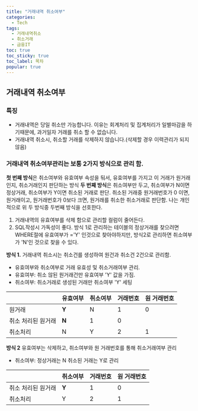 ```yaml
---
title: "거래내역 취소여부"
categories:
  - Tech
tags: 
  - 거래내역취소
  - 취소거래
  - 금융IT
toc: true
toc_sticky: true
toc_label: 목차
popular: true
---
```


## 거래내역 취소여부

### 특징

-  거래내역은 당일 취소만 가능합니다. 이유는 회계처리 및 집계처리가 일별마감을 하기때문에, 과거일자 거래를 취소 할 수 없습니다.
-  거래내역 취소시, 취소할 거래를 삭제하지 않습니다.(삭제할 경우 이력관리가 되지 않음)

### 거래내역 취소여부관리는 보통 2가지 방식으로 관리 함.

**첫 번째 방식**은 취소여부와 유효여부 속성을 둬서, 유효여부를 가지고 이 거래가 원거래인지, 취소거래인지 판단하는 방식
**두 번째 방식**은 취소여부만 두고, 취소여부가 N이면 정상거래, 취소여부가 Y이면 취소된 거래로 판단. 취소된 거래중 원거래번호가 0 이면, 원거래이고, 원거래번호가 0보다 크면, 원거래를 취소한 취소거래로 판단함.
나는 개인적으로 위 두 방식중 두번째 방식을 선호한다.

1.  거래내역의 유효여부를 삭제 함으로 관리할 컬럼이 줄어든다.
2. SQL작성시 가독성이 좋다. 방식 1로 관리하는 테이블의 정상거래를 찾으려면 WHERE절에 유효여부가 ='Y' 인것으로 찾아야하지만, 방식2로 관리하면 취소여부가 'N'인 것으로 찾을 수 있다.

**방식 1.**
거래내역 취소시는 취소건를 생성하여 원건과 취소건 2건으로 관리함.

- 유효여부와 취소여부로 거래 유효성 및 취소거래여부 관리.
- 유효여부: 취소 않된 원거래건만 유효여부 'Y' 값을 가짐.
- 취소여부: 취소거래로 생성된 거래만 취소여부 'Y' 세팅

|            | 유효여부       | 취소여부     | 거래번호    | 원 거래번호|
|----------  |---------     | ----------- |----------- |----------- |
|원거래       | **Y**        |N            | 1          | 0|
|취소 처리된 원거래 | **N**  | 1      | 0|
|취소처리    | N    | Y  | 2 | 1|

**방식 2**
유효여부는 삭제하고, 취소여부와 원 거래번호를 통해 취소거래여부 관리

- 취소여부: 정상거래는 N 취소된 거래는 Y로 관리

|            |  취소여부     | 거래번호    | 원 거래번호|
|----------  |---------     | ----------- |----------- |
|취소 처리된 원거래 | **Y**  | 1      | 0|
|취소처리    | Y  | 2 | 1|